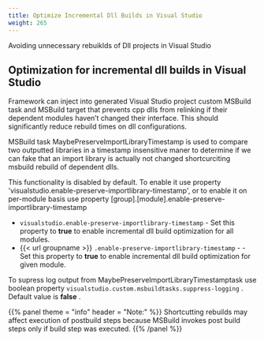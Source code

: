 ```yaml
---
title: Optimize Incremental Dll Builds in Visual Studio
weight: 265
---
```


Avoiding unnecessary rebuiklds of Dll projects in Visual Studio

<a name="Section1"></a>
## Optimization for incremental dll builds in Visual Studio ##

Framework can inject into generated Visual Studio project custom MSBuild task and MSBuild target
that prevents cpp dlls from relinking if their dependent modules haven’t changed their interface.
This should significantly reduce rebuild times on dll configurations.

MSBuild task MaybePreserveImportLibraryTimestamp is used to compare two outputted libraries in a timestamp insensitive maner to determine
if we can fake that an import library is actually not changed shortcurciting msbuild rebuild of dependent dlls.

This functionality is disabled by default. To enable it use property &#39;visualstudio.enable-preserve-importlibrary-timestamp&#39;, or to enable it on per-module basis
use property [group].[module].enable-preserve-importlibrary-timestamp

 - `visualstudio.enable-preserve-importlibrary-timestamp`  - Set this property to  **true** to enable incremental dll build optimization for all modules.
 - {{< url groupname >}} `.enable-preserve-importlibrary-timestamp`  - - Set this property to  **true** to enable incremental dll build optimization for given module.

To supress log output from MaybePreserveImportLibraryTimestamptask use boolean property `visualstudio.custom.msbuildtasks.suppress-logging` . Default value is  **false** .


{{% panel theme = "info" header = "Note:" %}}
Shortcutting rebuilds may affect execution of postbuild steps because MSBuild invokes post build steps only if build step was executed.
{{% /panel %}}
